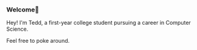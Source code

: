 ### Welcome👋

Hey! I'm Tedd, a first-year college student pursuing a career in Computer Science. 

Feel free to poke around.
